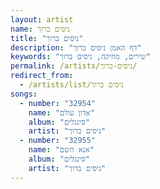 ```yaml
---
layout: artist
name: ניסים ברוך
title: "ניסים ברוך"
description: "דף האמן ניסים ברוך"
keywords: "שירים, מוזיקה, ניסים ברוך"
permalink: /artists/ניסים-ברוך/
redirect_from:
  - /artists/list/ניסים ברוך
songs:
  - number: "32954"
    name: "אדון עולם"
    album: "סינגלים"
    artist: "ניסים ברוך"
  - number: "32955"
    name: "אנא השם"
    album: "סינגלים"
    artist: "ניסים ברוך"
---
```

